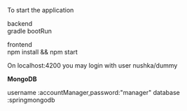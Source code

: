 To start the application

backend<br>
gradle bootRun


frontend<br>
npm install && npm start

On localhost:4200 you may login with user nushka/dummy

<b>MongoDB</b><br>

username :accountManager,password:"manager"
database :springmongodb

